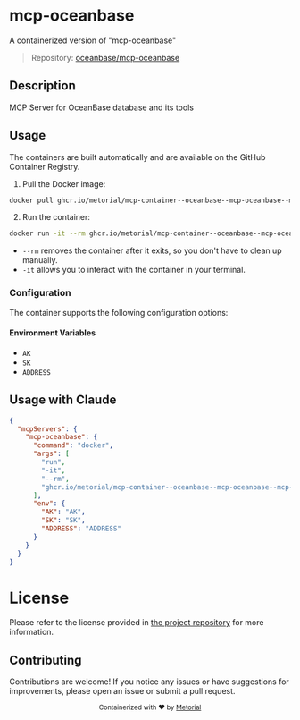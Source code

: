 
# mcp-oceanbase

A containerized version of "mcp-oceanbase"

> Repository: [oceanbase/mcp-oceanbase](https://github.com/oceanbase/mcp-oceanbase)

## Description

MCP Server for OceanBase database and its tools


## Usage

The containers are built automatically and are available on the GitHub Container Registry.

1. Pull the Docker image:

```bash
docker pull ghcr.io/metorial/mcp-container--oceanbase--mcp-oceanbase--mcp-oceanbase
```

2. Run the container:

```bash
docker run -it --rm ghcr.io/metorial/mcp-container--oceanbase--mcp-oceanbase--mcp-oceanbase 
```

- `--rm` removes the container after it exits, so you don't have to clean up manually.
- `-it` allows you to interact with the container in your terminal.


### Configuration

The container supports the following configuration options:




#### Environment Variables

- `AK`
- `SK`
- `ADDRESS`




## Usage with Claude

```json
{
  "mcpServers": {
    "mcp-oceanbase": {
      "command": "docker",
      "args": [
        "run",
        "-it",
        "--rm",
        "ghcr.io/metorial/mcp-container--oceanbase--mcp-oceanbase--mcp-oceanbase"
      ],
      "env": {
        "AK": "AK",
        "SK": "SK",
        "ADDRESS": "ADDRESS"
      }
    }
  }
}
```

# License

Please refer to the license provided in [the project repository](https://github.com/oceanbase/mcp-oceanbase) for more information.

## Contributing

Contributions are welcome! If you notice any issues or have suggestions for improvements, please open an issue or submit a pull request.

<div align="center">
  <sub>Containerized with ❤️ by <a href="https://metorial.com">Metorial</a></sub>
</div>
  